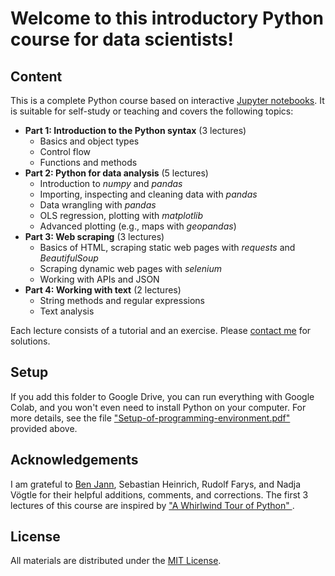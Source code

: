 # Welcome to this introductory Python course for data scientists!

## Content
This is a complete Python course based on interactive [Jupyter notebooks](https://jupyter.org/). It is suitable for self-study or teaching and covers the following topics:

* **Part 1: Introduction to the Python syntax** (3 lectures)
  - Basics and object types
  - Control flow
  - Functions and methods
* **Part 2: Python for data analysis** (5 lectures)
  - Introduction to *numpy* and *pandas*
  - Importing, inspecting and cleaning data with *pandas*
  - Data wrangling with *pandas*
  - OLS regression, plotting with *matplotlib*
  - Advanced plotting (e.g., maps with *geopandas*)
* **Part 3: Web scraping** (3 lectures)
  - Basics of HTML, scraping static web pages with *requests* and *BeautifulSoup*
  - Scraping dynamic web pages with *selenium*
  - Working with APIs and JSON
* **Part 4: Working with text** (2 lectures)
  - String methods and regular expressions
  - Text analysis

Each lecture consists of a tutorial and an exercise. Please [contact me](https://www.martinajakob.net) for solutions. 


## Setup
If you add this folder to Google Drive, you can run everything with Google Colab, and you won't even need to install Python on your computer. For more details, see the file ["Setup-of-programming-environment.pdf"](https://github.com/tinajakob/Introduction-to-Python/blob/main/Setup-of-programming-environment.pdf) provided above.


## Acknowledgements
I am grateful to [Ben Jann](https://github.com/benjann), Sebastian Heinrich, Rudolf Farys, and Nadja Vögtle for their helpful additions, comments, and corrections. The first 3 lectures of this course are inspired by 
["A Whirlwind Tour of Python" ](https://www.markdownguide.org/basic-syntax/).


## License
All materials are distributed under the [MIT License](https://opensource.org/license/mit/). 


